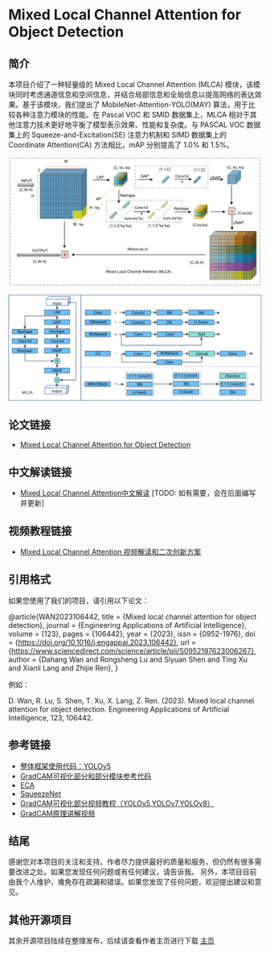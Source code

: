 # Mixed Local Channel Attention for Object Detection


## 简介
本项目介绍了一种轻量级的 Mixed Local Channel Attention (MLCA) 模块，该模块同时考虑通道信息和空间信息，并结合局部信息和全局信息以提高网络的表达效果。基于该模块，我们提出了 MobileNet-Attention-YOLO(MAY) 算法，用于比较各种注意力模块的性能。在 Pascal VOC 和 SMID 数据集上，MLCA 相对于其他注意力技术更好地平衡了模型表示效果、性能和复杂度。与 PASCAL VOC 数据集上的 Squeeze-and-Excitation(SE) 注意力机制和 SIMD 数据集上的 Coordinate Attention(CA) 方法相比，mAP 分别提高了 1.0% 和 1.5%。

![MLCA原理图如下：](MLCA.png)


![MLCA简图如下：](MLCA-flow.png)

## 论文链接
- [Mixed Local Channel Attention for Object Detection](https://www.sciencedirect.com/science/article/abs/pii/S0952197623006267)

## 中文解读链接
- [Mixed Local Channel Attention中文解读](中文解读链接) [TODO: 如有需要，会在后面编写并更新]

## 视频教程链接
- [Mixed Local Channel Attention 视频解读和二次创新方案](https://b23.tv/zwFzgKm) 

## 引用格式
如果您使用了我们的项目，请引用以下论文：

@article{WAN2023106442,
title = {Mixed local channel attention for object detection},
journal = {Engineering Applications of Artificial Intelligence},
volume = {123},
pages = {106442},
year = {2023},
issn = {0952-1976},
doi = {https://doi.org/10.1016/j.engappai.2023.106442},
url = {https://www.sciencedirect.com/science/article/pii/S0952197623006267},
author = {Dahang Wan and Rongsheng Lu and Siyuan Shen and Ting Xu and Xianli Lang and Zhijie Ren},
}

例如：

D. Wan, R. Lu, S. Shen, T. Xu, X. Lang, Z. Ren. (2023). Mixed local channel attention for object detection. Engineering Applications of Artificial Intelligence, 123, 106442.
## 参考链接
- [整体框架使用代码：YOLOv5](https://github.com/ultralytics/yolov5)
- [GradCAM可视化部分和部分模块参考代码](https://github.com/z1069614715/objectdetection_script)
- [ECA](https://github.com/BangguWu/ECANet)
- [SqueezeNet](https://github.com/DeepScale/SqueezeNet)
- [GradCAM可视化部分视频教程（YOLOv5,YOLOv7,YOLOv8）](https://b23.tv/KxDrHqe)
- [GradCAM原理讲解视频]( https://b23.tv/ZMF6vnx)


## 结尾
感谢您对本项目的关注和支持。作者尽力提供最好的质量和服务，但仍然有很多需要改进之处。如果您发现任何问题或有任何建议，请告诉我。
另外，本项目目前由我个人维护，难免存在疏漏和错误。如果您发现了任何问题，欢迎提出建议和意见。

## 其他开源项目
其余开源项目陆续在整理发布，后续请查看作者主页进行下载
[主页](https://github.com/wandahangFY)